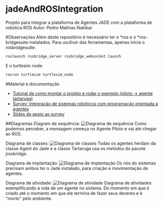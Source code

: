 # jadeAndROSIntegration
Projeto para integrar a plataforma de Agentes JADE com a plataforma de robótica ROS
Autor: Pedro Mathias Nakibar

#Observações
Além deste repositório é necessário ter o *ros e o *ros-bridgesuite instalados.
Para usufruir das ferramentas, apenas inicie o rosbridgesuite:
```bash
roslaunch rosbridge_server rosbridge_websocket.launch
```
E o turtlesim node:
```bash
rosrun turtlesim turtlesim_node
```

#Material e documentação
- [Tutorial de como montar o projeto e rodar o exemplo (piloto -> agente tartaruga)](http://pt.slideshare.net/pedronakibar/tutorial-setup-projeto-jade-e-ros)
- [Survey: Integração de sistemas robóticos com programação orientada a agentes](http://www.slideshare.net/pedronakibar/survey-integrao-de-sistemas-robticos-com-programao-orientada-a-agentes)
- [Slides de apoio ao survey](http://pt.slideshare.net/pedronakibar/apresentao-integrao-ros-e-jade)

##Diagramas
Diagram de sequência:
![Diagrama de sequência](https://raw.githubusercontent.com/pnakibar/jadeAndROSIntegration/master/diagramas/Diagram%20de%20Sequ%C3%AAncia.png)
Como podemos perceber, a mensagem começa no Agente Piloto e vai até chegar ao ROS.

Diagrama de classes:
![Diagrama de classes](https://raw.githubusercontent.com/pnakibar/jadeAndROSIntegration/master/diagramas/Diagrama%20de%20classes.png)
Todas os agentes herdam da classe Agent do Jade e a classe Tartaruga usa os metódos do pacote jrosbridge.

Diagrama de implantação:
![Diagrama de implantação](https://raw.githubusercontent.com/pnakibar/jadeAndROSIntegration/master/diagramas/Diagrama%20implanta%C3%A7%C3%A3o.png)
Os nós do sistemas precisam ambos ter o Jade instalado, para criação e movimentação de agentes.

Diagrama de atividade:
![Diagrama de atividade](https://raw.githubusercontent.com/pnakibar/jadeAndROSIntegration/master/diagramas/Vida%20de%20um%20Agente.png)
Diagrama de atividades exemplificando a vida de um agente no sistema. Do momento em que é criado até o momento em que ele termina de fazer seus deveres e é "morto" pelo ambiente.


